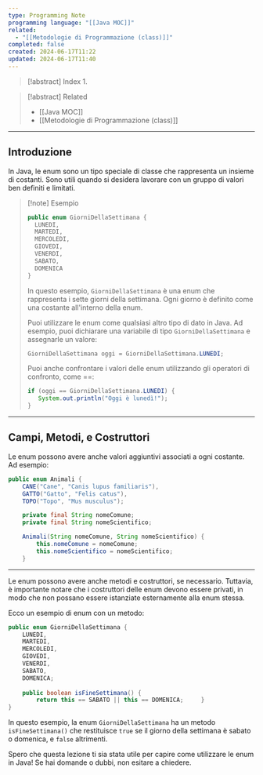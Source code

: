 ```yaml
---
type: Programming Note
programming language: "[[Java MOC]]"
related:
  - "[[Metodologie di Programmazione (class)]]"
completed: false
created: 2024-06-17T11:22
updated: 2024-06-17T11:40
---
```

>[!abstract] Index
>1. 

>[!abstract] Related
>- [[Java MOC]]
>- [[Metodologie di Programmazione (class)]]

---
## Introduzione

In Java, le enum sono un tipo speciale di classe che rappresenta un insieme di costanti. Sono utili quando si desidera lavorare con un gruppo di valori ben definiti e limitati.

>[!note] Esempio
>```java
>public enum GiorniDellaSettimana {     
>	LUNEDI,     
>	MARTEDI,     
>	MERCOLEDI,     
>	GIOVEDI,     
>	VENERDI,     
>	SABATO,     
>	DOMENICA 
>}
>```
>
>In questo esempio, `GiorniDellaSettimana` è una enum che rappresenta i sette giorni della settimana. Ogni giorno è definito come una costante all'interno della enum.
>
>Puoi utilizzare le enum come qualsiasi altro tipo di dato in Java. Ad esempio, puoi dichiarare una variabile di tipo `GiorniDellaSettimana` e assegnarle un valore:
>
>```java
>GiorniDellaSettimana oggi = GiorniDellaSettimana.LUNEDI;
>```
>
>Puoi anche confrontare i valori delle enum utilizzando gli operatori di confronto, come ==:
>
>```java
>if (oggi == GiorniDellaSettimana.LUNEDI) {
>    System.out.println("Oggi è lunedì!");
>}
>```

---
## Campi, Metodi, e Costruttori 

Le enum possono avere anche valori aggiuntivi associati a ogni costante. Ad esempio:

```java
public enum Animali {
    CANE("Cane", "Canis lupus familiaris"),
    GATTO("Gatto", "Felis catus"),
    TOPO("Topo", "Mus musculus");

    private final String nomeComune;
    private final String nomeScientifico;

    Animali(String nomeComune, String nomeScientifico) {
        this.nomeComune = nomeComune;
        this.nomeScientifico = nomeScientifico;
    }
```

---

Le enum possono avere anche metodi e costruttori, se necessario. Tuttavia, è importante notare che i costruttori delle enum devono essere privati, in modo che non possano essere istanziate esternamente alla enum stessa.

Ecco un esempio di enum con un metodo:

```java
public enum GiorniDellaSettimana {     
	LUNEDI,     
	MARTEDI,     
	MERCOLEDI,     
	GIOVEDI,     
	VENERDI,     
	SABATO,     
	DOMENICA;     
	
	public boolean isFineSettimana() {         
		return this == SABATO || this == DOMENICA;     } 
}
```

In questo esempio, la enum `GiorniDellaSettimana` ha un metodo `isFineSettimana()` che restituisce `true` se il giorno della settimana è sabato o domenica, e `false` altrimenti.

Spero che questa lezione ti sia stata utile per capire come utilizzare le enum in Java! Se hai domande o dubbi, non esitare a chiedere.